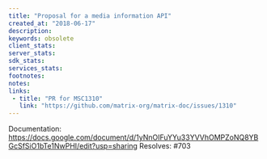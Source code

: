 ```yaml
---
title: "Proposal for a media information API"
created_at: "2018-06-17"
description:
keywords: obsolete
client_stats:
server_stats:
sdk_stats:
services_stats:
footnotes:
notes:
links:
 - title: "PR for MSC1310"
   link: "https://github.com/matrix-org/matrix-doc/issues/1310"
---
```

Documentation: https://docs.google.com/document/d/1yNnOIFuYYu33YVVhOMPZoNQ8YBGcSfSiO1bTe1NwPHI/edit?usp=sharing
Resolves: #703
